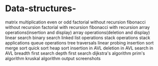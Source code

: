 # Data-structures-
matrix multiplication
even or odd
factorial without recursion
fibonacci without recursion
factorial with recursion
fibonacci with recursion
array operations(insertion and display)
array operations(deletion and display)
linear search
binary search
linked list operations
stack operations
stack applications
queue operations
tree traversals
linear probing
insertion sort
merge sort
quick sort
heap sort
insertion in AVL
deletion in AVL
search in AVL
breadth first search
depth first search
dijkstra's algorithm
prim's algorithm
kruskal algorithm
output screenshots

